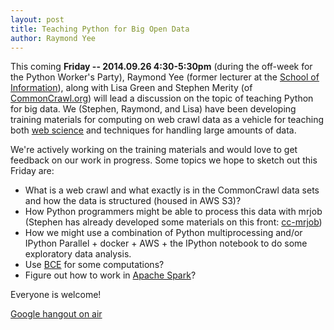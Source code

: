 ```yaml
---
layout: post
title: Teaching Python for Big Open Data
author: Raymond Yee
---
```

This coming **Friday -- 2014.09.26 4:30-5:30pm** (during the off-week for the
Python Worker's Party), Raymond Yee (former lecturer at the [School of
Information](http://ischool.berkeley.edu)), along with Lisa Green and Stephen
Merity (of [CommonCrawl.org](http://commoncrawl.org)) will lead a discussion on
the topic of teaching Python for big data.  We (Stephen, Raymond, and Lisa) have
been developing training materials for computing on web crawl data as a vehicle
for teaching both [web science](http://en.wikipedia.org/wiki/Web_science) and
techniques for handling large amounts of data.

We're actively working on the training materials and would love to get
feedback on our work in progress. Some topics we hope to sketch out this
Friday are:

* What is a web crawl and what exactly is in the CommonCrawl data sets and how
  the data is structured (housed in AWS S3)?
* How Python programmers might be able to process this data with mrjob (Stephen
  has already developed some materials on this front:
  [cc-mrjob](https://github.com/commoncrawl/cc-mrjob))
* How we might use a combination of Python multiprocessing and/or IPython
  Parallel + docker + AWS + the IPython notebook to do some exploratory data
  analysis.
* Use [BCE](http://collaboratool.berkeley.edu/) for some computations?
* Figure out how to work in [Apache Spark](https://spark.apache.org/)?

Everyone is welcome!

[Google hangout on air](https://www.youtube.com/watch?v=zbZ6WA7cMkM)
